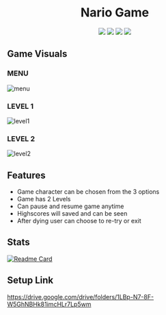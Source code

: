 <h1 align="center">Nario Game</h1>
<p align="center">
   <img src="https://img.shields.io/badge/language-c++-red?style"/>
   <img src="https://img.shields.io/github/license/Sheikh-Tafsir//Nario-Game"/>
   <img src="https://img.shields.io/github/stars/Sheikh-Tafsir//Nario-Game"/>
   <img src="https://img.shields.io/github/forks/Sheikh-Tafsir//Nario-Game"/>
</p>

## Game Visuals
### MENU
![menu](https://user-images.githubusercontent.com/83116065/128663442-e1b0ec5f-17bb-4b18-87b0-472d0c64025f.gif)


### LEVEL 1
![level1](https://user-images.githubusercontent.com/83116065/128296772-ef0a2c2b-f52c-4f81-a984-6f60603e8c19.gif)


### LEVEL 2
![level2](https://user-images.githubusercontent.com/83116065/128296810-5f8d4653-e813-45b5-977d-5ed26bbb6213.gif)


## Features
- Game character can be chosen from the 3 options
- Game has 2 Levels
- Can pause and resume game anytime
- Highscores will saved and can be seen
- After dying user can choose to re-try or exit

## Stats
[![Readme Card](https://github-readme-stats.vercel.app/api/pin/?username=Sheikh-Tafsir&theme=radical&repo=Nario-Game&show_icons=true)](https://github.com/anuraghazra/github-readme-stats)




## Setup Link
https://drive.google.com/drive/folders/1LBp-N7-8F-W5GhNBHk81imcHLr7Lp5wm
